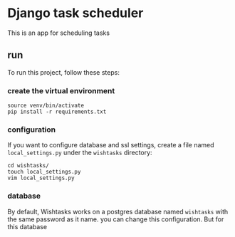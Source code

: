 # Django task scheduler
This is an app for scheduling tasks
## run
To run this project, follow these steps:
### create the virtual environment
```
source venv/bin/activate
pip install -r requirements.txt
```
### configuration
If you want to configure database and ssl settings, create a file named `local_settings.py` under the `wishtasks` directory:
``` 
cd wishtasks/
touch local_settings.py
vim local_settings.py
```
### database
By default, Wishtasks works on a postgres database named `wishtasks` with the same password as it name. you can change this configuration. But for this database
